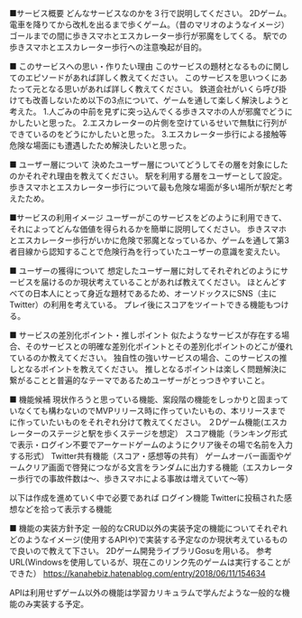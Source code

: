 ■サービス概要
どんなサービスなのかを３行で説明してください。
2Dゲーム。電車を降りてから改札を出るまで歩くゲーム。（昔のマリオのようなイメージ）
ゴールまでの間に歩きスマホとエスカレーター歩行が邪魔をしてくる。
駅での歩きスマホとエスカレーター歩行への注意喚起が目的。

■ このサービスへの思い・作りたい理由
このサービスの題材となるものに関してのエピソードがあれば詳しく教えてください。
このサービスを思いつくにあたって元となる思いがあれば詳しく教えてください。
鉄道会社がいくら呼び掛けても改善しないため以下の3点について、ゲームを通して楽しく解決しようと考えた。
1.人ごみの中前を見ずに突っ込んでくる歩きスマホの人が邪魔でどうにかしたいと思った。
2.エスカレーターの片側を空けているせいで無駄に行列ができているのをどうにかしたいと思った。
3.エスカレーター歩行による接触等危険な場面にも遭遇したため解決したいと思った。

■ ユーザー層について
決めたユーザー層についてどうしてその層を対象にしたのかそれぞれ理由を教えてください。
駅を利用する層をユーザーとして設定。歩きスマホとエスカレーター歩行について最も危険な場面が多い場所が駅だと考えたため。

■サービスの利用イメージ
ユーザーがこのサービスをどのように利用できて、それによってどんな価値を得られるかを簡単に説明してください。
歩きスマホとエスカレーター歩行がいかに危険で邪魔となっているか、ゲームを通して第3者目線から認知することで危険行為を行っていたユーザーの意識を変えたい。

■ ユーザーの獲得について
想定したユーザー層に対してそれぞれどのようにサービスを届けるのか現状考えていることがあれば教えてください。
ほとんどすべての日本人にとって身近な題材であるため、オーソドックスにSNS（主にTwitter）の利用を考えている。
プレイ後にスコアをツイートできる機能もつける。

■ サービスの差別化ポイント・推しポイント
似たようなサービスが存在する場合、そのサービスとの明確な差別化ポイントとその差別化ポイントのどこが優れているのか教えてください。
独自性の強いサービスの場合、このサービスの推しとなるポイントを教えてください。
推しとなるポイントは楽しく問題解決に繋がることと普遍的なテーマであるためユーザーがとっつきやすいこと。

■ 機能候補
現状作ろうと思っている機能、案段階の機能をしっかりと固まっていなくても構わないのでMVPリリース時に作っていたいもの、本リリースまでに作っていたいものをそれぞれ分けて教えてください。
２Dゲーム機能(エスカレーターのステージと駅を歩くステージを想定）
スコア機能（ランキング形式で表示・ログイン不要でアーケードゲームのようにクリア後その場で名前を入力する形式）
Twitter共有機能（スコア・感想等の共有）
ゲームオーバー画面やゲームクリア画面で啓発につながる文言をランダムに出力する機能（エスカレーター歩行での事故件数は～、歩きスマホによる事故は増えていて～等）

以下は作成を進めていく中で必要であれば
ログイン機能
Twitterに投稿された感想などを拾って表示する機能

■ 機能の実装方針予定
一般的なCRUD以外の実装予定の機能についてそれぞれどのようなイメージ(使用するAPIや)で実装する予定なのか現状考えているもので良いので教えて下さい。
2Dゲーム開発ライブラリGosuを用いる。
参考URL(Windowsを使用しているが、現在このリンク先のゲームは実行することができた）
https://kanahebiz.hatenablog.com/entry/2018/06/11/154634

APIは利用せずゲーム以外の機能は学習カリキュラムで学んだような一般的な機能のみ実装する予定。
